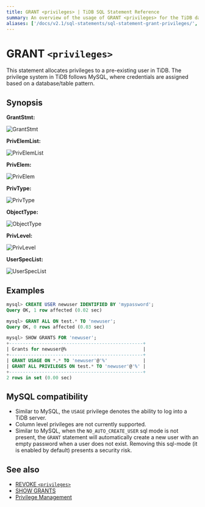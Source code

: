 ```yaml
---
title: GRANT <privileges> | TiDB SQL Statement Reference
summary: An overview of the usage of GRANT <privileges> for the TiDB database.
aliases: ['/docs/v2.1/sql-statements/sql-statement-grant-privileges/','/docs/v2.1/reference/sql/statements/grant-privileges/']
---
```


# GRANT `<privileges>`

This statement allocates privileges to a pre-existing user in TiDB. The privilege system in TiDB follows MySQL, where credentials are assigned based on a database/table pattern.

## Synopsis

**GrantStmt:**

![GrantStmt](https://download.pingcap.com/images/docs/sqlgram/GrantStmt.png)

**PrivElemList:**

![PrivElemList](https://download.pingcap.com/images/docs/sqlgram/PrivElemList.png)

**PrivElem:**

![PrivElem](https://download.pingcap.com/images/docs/sqlgram/PrivElem.png)

**PrivType:**

![PrivType](https://download.pingcap.com/images/docs/sqlgram/PrivType.png)

**ObjectType:**

![ObjectType](https://download.pingcap.com/images/docs/sqlgram/ObjectType.png)

**PrivLevel:**

![PrivLevel](https://download.pingcap.com/images/docs/sqlgram/PrivLevel.png)

**UserSpecList:**

![UserSpecList](https://download.pingcap.com/images/docs/sqlgram/UserSpecList.png)

## Examples

```sql
mysql> CREATE USER newuser IDENTIFIED BY 'mypassword';
Query OK, 1 row affected (0.02 sec)

mysql> GRANT ALL ON test.* TO 'newuser';
Query OK, 0 rows affected (0.03 sec)

mysql> SHOW GRANTS FOR 'newuser';
+-------------------------------------------------+
| Grants for newuser@%                            |
+-------------------------------------------------+
| GRANT USAGE ON *.* TO 'newuser'@'%'             |
| GRANT ALL PRIVILEGES ON test.* TO 'newuser'@'%' |
+-------------------------------------------------+
2 rows in set (0.00 sec)
```

## MySQL compatibility

* Similar to MySQL, the `USAGE` privilege denotes the ability to log into a TiDB server.
* Column level privileges are not currently supported.
* Similar to MySQL, when the `NO_AUTO_CREATE_USER` sql mode is not present, the `GRANT` statement will automatically create a new user with an empty password when a user does not exist. Removing this sql-mode (it is enabled by default) presents a security risk.

## See also

* [REVOKE `<privileges>`](/sql-statements/sql-statement-revoke-privileges.md)
* [SHOW GRANTS](/sql-statements/sql-statement-show-grants.md)
* [Privilege Management](/privilege-management.md)
